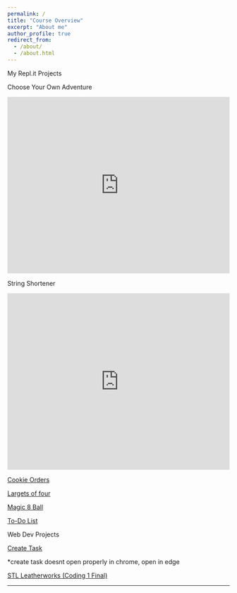 ```yaml
---
permalink: /
title: "Course Overview"
excerpt: "About me"
author_profile: true
redirect_from: 
  - /about/
  - /about.html
---
```


My Repl.it Projects

Choose Your Own Adventure
<iframe height="400px" width="100%" src="https://repl.it/@LiamKeaggy/chooseYourOwnAdventure?lite=true" scrolling="no" frameborder="no" allowtransparency="true" allowfullscreen="true" sandbox="allow-forms allow-pointer-lock allow-popups allow-same-origin allow-scripts allow-modals"></iframe>

String Shortener
<iframe height="400px" width="100%" src="https://repl.it/@LiamKeaggy/string-shortener?lite=true" scrolling="no" frameborder="no" allowtransparency="true" allowfullscreen="true" sandbox="allow-forms allow-pointer-lock allow-popups allow-same-origin allow-scripts allow-modals"></iframe>

[Cookie Orders](https://repl.it/@LiamKeaggy/cookie-orders)

[Largets of four](https://repl.it/@LiamKeaggy/largest-of-4)

[Magic 8 Ball](https://repl.it/@LiamKeaggy/magic-8-ball-pt2)

[To-Do List](https://repl.it/@LiamKeaggy/to-do-list)

Web Dev Projects

[Create Task](https://github.com/LiamKeaggy13/createtask)

\*create task doesnt open properly in chrome, open in edge

[STL Leatherworks (Coding 1 Final)](https://github.com/LiamKeaggy13/coding1final)

---

